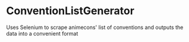 # ConventionListGenerator
Uses Selenium to scrape animecons' list of conventions and outputs the data into a convenient format
